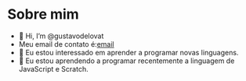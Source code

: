 # Sobre mim
- 👋 Hi, I’m @gustavodelovat
- Meu email de contato é:[email](introsfodas269@gmail.com)
- 👀 Eu estou interessado em aprender a programar novas linguagens.
- 🌱 Eu estou aprendendo a programar recentemente a linguagem de JavaScript e Scratch.

<!---
gustavodelovat/gustavodelovat is a ✨ special ✨ repository because its `README.md` (this file) appears on your GitHub profile.
You can click the Preview link to take a look at your changes.
--->
